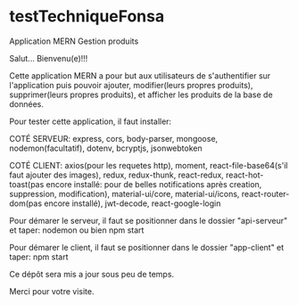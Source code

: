 # testTechniqueFonsa
Application MERN Gestion produits

Salut...
Bienvenu(e)!!!

Cette application MERN a pour but aux utilisateurs de s'authentifier sur l'application puis pouvoir ajouter, modifier(leurs propres produits), 
supprimer(leurs propres produits), et afficher les produits de la base de données.

Pour tester cette application, il faut installer:

COTÉ SERVEUR: express, cors, body-parser, mongoose, nodemon(facultatif), dotenv, bcryptjs, jsonwebtoken

COTÉ CLIENT: axios(pour les requetes http), moment, react-file-base64(s'il faut ajouter des images), redux, redux-thunk, 
react-redux, 
react-hot-toast(pas encore installé: pour de belles notifications après creation, suppression, modification),
material-ui/core, material-ui/icons, react-router-dom(pas encore installé), jwt-decode, react-google-login


Pour démarer le serveur, il faut se positionner dans le dossier "api-serveur" et taper: nodemon ou bien npm start

Pour démarer le client, il faut se positionner dans le dossier "app-client" et taper: npm start


Ce dépôt sera mis a jour sous peu de temps.


Merci pour votre visite.
